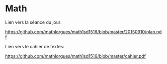 # Math

Lien vers la séance du jour:

https://github.com/mathlorgues/math1sd1516/blob/master/20150910/plan.pdf

Lien vers le cahier de textes:

https://github.com/mathlorgues/math1sd1516/blob/master/cahier.pdf



